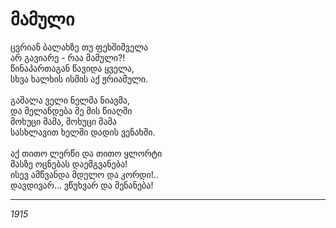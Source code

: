 # მამული

ცვრიან ბალახზე თუ ფეხშიშველა\
არ გავიარე - რაა მამული?!\
წინაპართაგან წავიდა ყველა,\
სხვა ხალხის ისმის აქ ჟრიამული.\
\
გაშალა ველი ნელმა ნიავმა,\
და მელანდება მე მის წიაღში\
მოხუცი მამა, მოხუცი მამა\
სასხლავით ხელში დადის ვენახში.\
\
აქ თითო ლერწი და თითო ყლორტი\
მასზე ოცნებას დაემგვანება!\
ისევ ამწვანდა მდელო და კორდი!..\
დავდივარ... ვწუხვარ და მენანება!

***

_1915_
